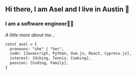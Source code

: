 ## Hi there, I am Asel and I live in Austin 👋
### I am a software engineer👩‍💻

*A little more about me...*
```diff
const asel = {
  pronouns: "she" | "her",
  code: [Javascript, Python, Vue.js, React, Cypress.js],
  interest: [Hiking, Tennis, Cooking],
  passion: [Coding, Family],
}
```

